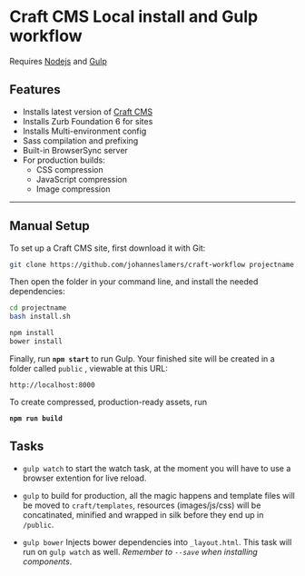 # Craft CMS Local install and Gulp workflow

Requires [Nodejs](http://nodejs.org/) and [Gulp](http://gulpjs.com/)

## Features

- Installs latest version of [Craft CMS](http://buildwithcraft.com)
- Installs Zurb Foundation 6 for sites
- Installs Multi-environment config
- Sass compilation and prefixing
- Built-in BrowserSync server
- For production builds:
  - CSS compression
  - JavaScript compression
  - Image compression

- - -




Manual Setup
-

To set up a Craft CMS site, first download it with Git:

```bash
git clone https://github.com/johanneslamers/craft-workflow projectname
```

Then open the folder in your command line, and install the needed dependencies:

```bash
cd projectname
bash install.sh
```

```bash
npm install
bower install
```

Finally, run **`npm start`** to run Gulp.
Your finished site will be created in a folder called `public` , viewable at this URL:

```
http://localhost:8000
```

To create compressed, production-ready assets, run

**`npm run build`**


Tasks
-


* ```gulp watch``` to start the watch task, at the moment you will have to use a browser extention for live reload.

* ```gulp``` to build for production, all the magic happens and template files will be moved to ```craft/templates```, resources (images/js/css) will be concatinated, minified and wrapped in silk before they end up in ```/public```.

* ```gulp bower``` Injects bower dependencies into ```_layout.html```. This task will run on ```gulp watch``` as well.
_Remember to ```--save``` when installing components_.

